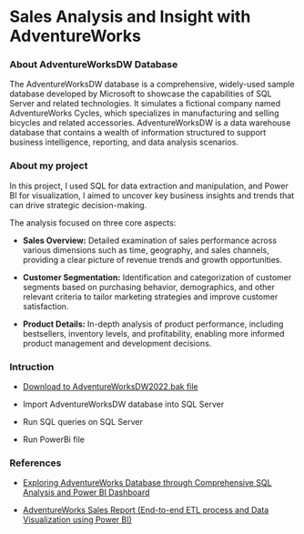 # Sales Analysis and Insight with AdventureWorks

### About AdventureWorksDW Database
The AdventureWorksDW database is a comprehensive, widely-used sample database developed by Microsoft to showcase the capabilities of SQL Server and related technologies. It simulates a fictional company named AdventureWorks Cycles, which specializes in manufacturing and selling bicycles and related accessories. AdventureWorksDW is a data warehouse database that contains a wealth of information structured to support business intelligence, reporting, and data analysis scenarios. 

### About my project
In this project, I used SQL for data extraction and manipulation, and Power BI for visualization, I aimed to uncover key business insights and trends that can drive strategic decision-making.

The analysis focused on three core aspects:

- **Sales Overview:** Detailed examination of sales performance across various dimensions such as time, geography, and sales channels, providing a clear picture of revenue trends and growth opportunities.

- **Customer Segmentation:** Identification and categorization of customer segments based on purchasing behavior, demographics, and other relevant criteria to tailor marketing strategies and improve customer satisfaction.

- **Product Details:** In-depth analysis of product performance, including bestsellers, inventory levels, and profitability, enabling more informed product management and development decisions.

### Intruction
- [Download to AdventureWorksDW2022.bak file](https://learn.microsoft.com/en-us/sql/samples/adventureworks-install-configure?view=sql-server-ver16&tabs=ssms)

- Import AdventureWorksDW database into SQL Server

- Run SQL queries on SQL Server

- Run PowerBi file

### References
- [Exploring AdventureWorks Database through Comprehensive SQL Analysis and Power BI Dashboard](https://medium.com/@abdulazizbabkrwork/exploring-adventureworks-database-through-comprehensive-sql-analysis-and-power-bi-dashboard-aedbca3d81ed)

- [AdventureWorks Sales Report (End-to-end ETL process and Data Visualization using Power BI)](https://truc-phan.medium.com/adventureworks-sales-report-end-to-end-etl-process-and-data-visualization-using-power-bi-114a45ed3d21)

